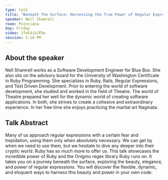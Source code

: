 ```yaml
---
type: talk
title: "Beneath The Surface: Harnessing the True Power of Regular Expressions in Ruby"
speaker: Nell Shamrell
room: Poinciana
day: Friday
video: JfwS4ibJFDw
session: 5:10 PM
---
```


## About the speaker

Nell Shamrell works as a Software Development Engineer for Blue Box. She also sits on the advisory board for the University of Washington Certificate in Ruby Programming. She specializes in Ruby, Rails, Regular Expressions, and Test Driven Development. Prior to entering the world of software development, she studied and worked in the field of Theatre. The world of Theatre prepared her well for the dynamic world of creating software applications. In both, she strives to create a cohesive and extraordinary experience. In her free time she enjoys practicing the martial art Naginata.

## Talk Abstract

Many of us approach regular expressions with a certain fear and trepidation, using them only when absolutely necessary. We can get by when we need to use them, but we hesitate to dive any deeper into their cryptic world. Ruby has so much more to offer us. This talk showcases the incredible power of Ruby and the Onigmo regex library Ruby runs on. It takes you on a journey beneath the surface, exploring the beauty, elegance, and power of regular expressions. You will discover the flexible, dynamic, and eloquent ways to harness this beauty and power in your own code.
